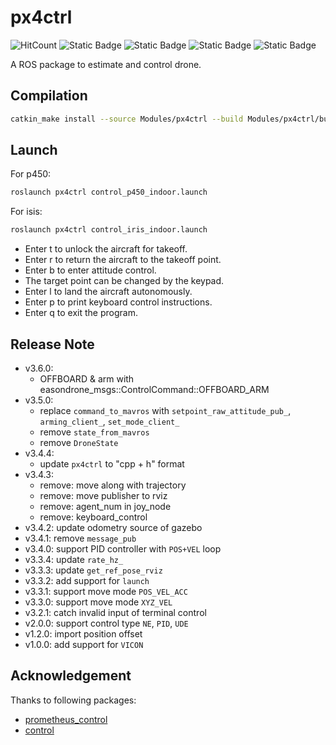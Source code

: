 # px4ctrl

![HitCount](https://img.shields.io/endpoint?url=https%3A%2F%2Fhits.dwyl.com%2FHuaYuXiao%2FEasonDrone_Control.json%3Fcolor%3Dpink)
![Static Badge](https://img.shields.io/badge/ROS-melodic-22314E?logo=ros)
![Static Badge](https://img.shields.io/badge/C%2B%2B-14-00599C?logo=cplusplus)
![Static Badge](https://img.shields.io/badge/Python-3.8.10-3776AB?logo=python)
![Static Badge](https://img.shields.io/badge/Ubuntu-18.04.6-E95420?logo=ubuntu)

A ROS package to estimate and control drone.


## Compilation

```bash
catkin_make install --source Modules/px4ctrl --build Modules/px4ctrl/build
```


## Launch

For p450:

```bash
roslaunch px4ctrl control_p450_indoor.launch
```

For isis:

```bash
roslaunch px4ctrl control_iris_indoor.launch
```

- Enter t to unlock the aircraft for takeoff.
- Enter r to return the aircraft to the takeoff point.
- Enter b to enter attitude control.
- The target point can be changed by the keypad.
- Enter l to land the aircraft autonomously.
- Enter p to print keyboard control instructions.
- Enter q to exit the program.


## Release Note

- v3.6.0:
  - OFFBOARD & arm with easondrone_msgs::ControlCommand::OFFBOARD_ARM
- v3.5.0:
  - replace `command_to_mavros` with `setpoint_raw_attitude_pub_`, `arming_client_`, `set_mode_client_`
  - remove `state_from_mavros`
  - remove `DroneState`
- v3.4.4:
  - update `px4ctrl` to "cpp + h" format
- v3.4.3: 
  - remove: move along with trajectory
  - remove: move publisher to rviz
  - remove: agent_num in joy_node
  - remove: keyboard_control
- v3.4.2: update odometry source of gazebo
- v3.4.1: remove `message_pub`
- v3.4.0: support PID controller with `POS+VEL` loop
- v3.3.4: update `rate_hz_`
- v3.3.3: update `get_ref_pose_rviz`
- v3.3.2: add support for `launch`
- v3.3.1: support move mode `POS_VEL_ACC`
- v3.3.0: support move mode `XYZ_VEL`
- v3.2.1: catch invalid input of terminal control
- v2.0.0: support control type `NE`, `PID`, `UDE`
- v1.2.0: import position offset
- v1.0.0: add support for `VICON`


## Acknowledgement

Thanks to following packages:

- [prometheus_control](https://github.com/amov-lab/Prometheus/tree/v1.1/Modules/control)
- [control](https://gitee.com/robin_shaun/XTDrone/control)
